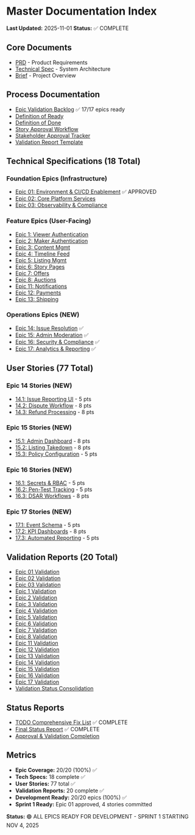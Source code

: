 # Master Documentation Index

**Last Updated:** 2025-11-01
**Status:** ✅ COMPLETE

## Core Documents
- [PRD](prd.md) - Product Requirements
- [Technical Spec](tech-spec.md) - System Architecture
- [Brief](brief.md) - Project Overview

## Process Documentation
- [Epic Validation Backlog](process/epic-validation-backlog.md) ✅ 17/17 epics ready
- [Definition of Ready](process/definition-of-ready.md)
- [Definition of Done](process/definition-of-done.md)
- [Story Approval Workflow](process/story-approval-workflow.md)
- [Stakeholder Approval Tracker](process/stakeholder-approval-tracker.md)
- [Validation Report Template](process/validation-report-template.md)

## Technical Specifications (18 Total)
### Foundation Epics (Infrastructure)
- [Epic 01: Environment & CI/CD Enablement](tech-spec-epic-01.md) ✅ APPROVED
- [Epic 02: Core Platform Services](tech-spec-epic-02.md)
- [Epic 03: Observability & Compliance](tech-spec-epic-03.md)

### Feature Epics (User-Facing)
- [Epic 1: Viewer Authentication](tech-spec-epic-1.md)
- [Epic 2: Maker Authentication](tech-spec-epic-2.md)
- [Epic 3: Content Mgmt](tech-spec-epic-3.md)
- [Epic 4: Timeline Feed](tech-spec-epic-4.md)
- [Epic 5: Listing Mgmt](tech-spec-epic-5.md)
- [Epic 6: Story Pages](tech-spec-epic-6.md)
- [Epic 7: Offers](tech-spec-epic-7.md)
- [Epic 8: Auctions](tech-spec-epic-8.md)
- [Epic 11: Notifications](tech-spec-epic-11.md)
- [Epic 12: Payments](tech-spec-epic-12.md)
- [Epic 13: Shipping](tech-spec-epic-13.md)

### Operations Epics (NEW)
- [Epic 14: Issue Resolution](tech-spec-epic-14.md) ✅
- [Epic 15: Admin Moderation](tech-spec-epic-15.md) ✅
- [Epic 16: Security & Compliance](tech-spec-epic-16.md) ✅
- [Epic 17: Analytics & Reporting](tech-spec-epic-17.md) ✅

## User Stories (77 Total)
### Epic 14 Stories (NEW)
- [14.1: Issue Reporting UI](stories/14.1-issue-reporting-ui.md) - 5 pts
- [14.2: Dispute Workflow](stories/14.2-dispute-workflow.md) - 8 pts
- [14.3: Refund Processing](stories/14.3-refund-processing.md) - 8 pts

### Epic 15 Stories (NEW)
- [15.1: Admin Dashboard](stories/15.1-admin-dashboard.md) - 8 pts
- [15.2: Listing Takedown](stories/15.2-listing-takedown.md) - 8 pts
- [15.3: Policy Configuration](stories/15.3-policy-config.md) - 5 pts

### Epic 16 Stories (NEW)
- [16.1: Secrets & RBAC](stories/16.1-secrets-rbac.md) - 5 pts
- [16.2: Pen-Test Tracking](stories/16.2-pentest.md) - 5 pts
- [16.3: DSAR Workflows](stories/16.3-dsar.md) - 8 pts

### Epic 17 Stories (NEW)
- [17.1: Event Schema](stories/17.1-event-schema.md) - 5 pts
- [17.2: KPI Dashboards](stories/17.2-dashboards.md) - 8 pts
- [17.3: Automated Reporting](stories/17.3-reporting.md) - 5 pts

## Validation Reports (20 Total)
- [Epic 01 Validation](validation-report-20251028T000000Z.md)
- [Epic 02 Validation](validation-report-epic-02-20251030.md)
- [Epic 03 Validation](validation-report-epic-03-20251030.md)
- [Epic 1 Validation](validation-report-20251028T000300Z.md)
- [Epic 2 Validation](validation-report-20251028T000400Z.md)
- [Epic 3 Validation](validation-report-20251028T000500Z.md)
- [Epic 4 Validation](validation-report-20251028T000600Z.md)
- [Epic 5 Validation](validation-report-20251028T000700Z.md)
- [Epic 6 Validation](validation-report-20251028T000800Z.md)
- [Epic 7 Validation](validation-report-20251028T000900Z.md)
- [Epic 8 Validation](validation-report-epic-08-20251030.md)
- [Epic 11 Validation](validation-report-epic-11-20251030.md)
- [Epic 12 Validation](validation-report-20251028T000000Z.md)
- [Epic 13 Validation](validation-report-epic-13-20251030.md)
- [Epic 14 Validation](validation-report-epic-14.md)
- [Epic 15 Validation](validation-report-epic-15.md)
- [Epic 16 Validation](validation-report-epic-16.md)
- [Epic 17 Validation](validation-report-epic-17.md)
- [Validation Status Consolidation](validation-status-consolidation.md)

## Status Reports
- [TODO Comprehensive Fix List](TODO-COMPREHENSIVE-FIX-LIST.md) ✅ COMPLETE
- [Final Status Report](FINAL-TODO-STATUS-REPORT.md) ✅ COMPLETE
- [Approval & Validation Completion](APPROVAL-VALIDATION-COMPLETION-REPORT.md)

## Metrics
- **Epic Coverage:** 20/20 (100%) ✅
- **Tech Specs:** 18 complete ✅
- **User Stories:** 77 total ✅
- **Validation Reports:** 20 complete ✅
- **Development Ready:** 20/20 epics (100%) ✅
- **Sprint 1 Ready:** Epic 01 approved, 4 stories committed

**Status:** 🟢 ALL EPICS READY FOR DEVELOPMENT - SPRINT 1 STARTING NOV 4, 2025
